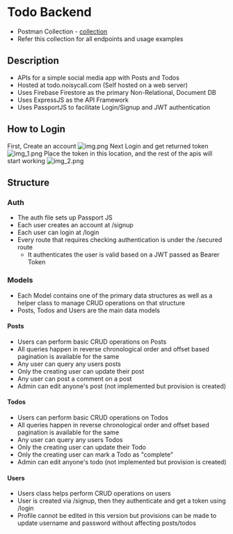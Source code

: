 # Todo Backend
- Postman Collection - [collection](https://www.postman.com/noisycall/workspace/cutshortbackend/collection/7984119-c837e750-feb9-40d1-b88e-e3b2038dd65c?action=share&creator=7984119)
- Refer this collection for all endpoints and usage examples
## Description
- APIs for a simple social media app with Posts and Todos
- Hosted at todo.noisycall.com (Self hosted on a web server)
- Uses Firebase Firestore as the primary Non-Relational, Document DB
- Uses ExpressJS as the API Framework
- Uses PassportJS to facilitate Login/Signup and JWT authentication

## How to Login
First, Create an account
![img.png](img.png)
Next Login and get returned token
![img_1.png](img_1.png)
Place the token in this location, and the rest of the apis will start working
![img_2.png](img_2.png)
## Structure
### Auth
- The auth file sets up Passport JS
- Each user creates an account at /signup
- Each user can login at /login
- Every route that requires checking authentication is under the /secured route
  - It authenticates the user is valid based on a JWT passed as Bearer Token
### Models
- Each Model contains one of the primary data structures as well as a helper class to manage CRUD operations on that structure
- Posts, Todos and Users are the main data models
#### Posts
- Users can perform basic CRUD operations on Posts
- All queries happen in reverse chronological order and offset based pagination is available for the same
- Any user can query any users posts
- Only the creating user can update their post
- Any user can post a comment on a post
- Admin can edit anyone's post (not implemented but provision is created) 

#### Todos
- Users can perform basic CRUD operations on Todos
- All queries happen in reverse chronological order and offset based pagination is available for the same
- Any user can query any users Todos
- Only the creating user can update their Todo
- Only the creating user can mark a Todo as "complete"
- Admin can edit anyone's todo (not implemented but provision is created)

#### Users
- Users class helps perform CRUD operations on users
- User is created via /signup, then they authenticate and get a token using /login
- Profile cannot be edited in this version but provisions can be made to update username and password without affecting posts/todos

